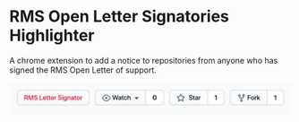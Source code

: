 # RMS Open Letter Signatories Highlighter

A chrome extension to add a notice to repositories from anyone who has signed the RMS Open Letter of support.

![Screenshot](./screenshot.png)
